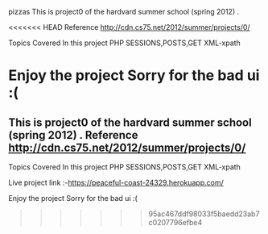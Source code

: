 pizzas
This is project0 of the hardvard summer school (spring 2012) .

<<<<<<< HEAD
Reference http://cdn.cs75.net/2012/summer/projects/0/

Topics Covered In this project PHP SESSIONS,POSTS,GET XML-xpath

Enjoy the project Sorry for the bad ui :(
=======
This is project0 of the hardvard summer school (spring 2012) .
Reference http://cdn.cs75.net/2012/summer/projects/0/
----------


Topics Covered In this project 
  PHP SESSIONS,POSTS,GET
  XML-xpath
  
  Live project link :-https://peaceful-coast-24329.herokuapp.com/
  
  
  Enjoy the project 
  Sorry for the bad ui :(
>>>>>>> 95ac467ddf98033f5baedd23ab7c0207796efbe4
